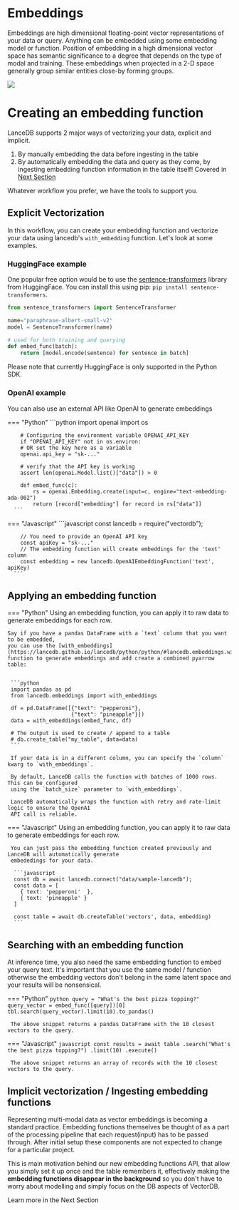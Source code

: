 # Embeddings

Embeddings are high dimensional floating-point vector representations of your data or query. Anything can be embedded using some embedding model or function. Position of embedding in a high dimensional vector space has semantic significance to a degree that depends on the type of modal and training. These embeddings when projected in a 2-D space generally group similar entities close-by forming groups.

![](../assets/embedding_intro.png)

# Creating an embedding function

LanceDB supports 2 major ways of vectorizing your data, explicit and implicit.

1. By manually embedding the data before ingesting in the table
2. By automatically embedding the data and query as they come, by ingesting embedding function information in the table itself! Covered in [Next Section](embedding_functions.md)

Whatever workflow you prefer, we have the tools to support you.
## Explicit Vectorization

In this workflow, you can create your embedding function and vectorize your data using lancedb's `with_embedding` function. Let's look at some examples.

### HuggingFace example

One popular free option would be to use the [sentence-transformers](https://www.sbert.net/) library from HuggingFace.
You can install this using pip: `pip install sentence-transformers`.

```python
from sentence_transformers import SentenceTransformer

name="paraphrase-albert-small-v2"
model = SentenceTransformer(name)

# used for both training and querying
def embed_func(batch):
    return [model.encode(sentence) for sentence in batch]
```

Please note that currently HuggingFace is only supported in the Python SDK.

### OpenAI example

You can also use an external API like OpenAI to generate embeddings

=== "Python"
      ```python
        import openai
        import os

        # Configuring the environment variable OPENAI_API_KEY
        if "OPENAI_API_KEY" not in os.environ:
        # OR set the key here as a variable
        openai.api_key = "sk-..."

        # verify that the API key is working
        assert len(openai.Model.list()["data"]) > 0

        def embed_func(c):
            rs = openai.Embedding.create(input=c, engine="text-embedding-ada-002")
            return [record["embedding"] for record in rs["data"]]
      ```

=== "Javascript"
      ```javascript
        const lancedb = require("vectordb");

        // You need to provide an OpenAI API key
        const apiKey = "sk-..."
        // The embedding function will create embeddings for the 'text' column
        const embedding = new lancedb.OpenAIEmbeddingFunction('text', apiKey)
      ```

## Applying an embedding function

=== "Python"
    Using an embedding function, you can apply it to raw data
    to generate embeddings for each row.

    Say if you have a pandas DataFrame with a `text` column that you want to be embedded,
    you can use the [with_embeddings](https://lancedb.github.io/lancedb/python/python/#lancedb.embeddings.with_embeddings)
    function to generate embeddings and add create a combined pyarrow table:


     ```python
     import pandas as pd
     from lancedb.embeddings import with_embeddings

     df = pd.DataFrame([{"text": "pepperoni"},
                        {"text": "pineapple"}])
     data = with_embeddings(embed_func, df)

     # The output is used to create / append to a table
     # db.create_table("my_table", data=data)
     ```

     If your data is in a different column, you can specify the `column` kwarg to `with_embeddings`.

     By default, LanceDB calls the function with batches of 1000 rows. This can be configured
     using the `batch_size` parameter to `with_embeddings`.

     LanceDB automatically wraps the function with retry and rate-limit logic to ensure the OpenAI
     API call is reliable.

=== "Javascript"
     Using an embedding function, you can apply it to raw data
     to generate embeddings for each row.

     You can just pass the embedding function created previously and LanceDB will automatically generate
     embededings for your data.

      ```javascript
      const db = await lancedb.connect("data/sample-lancedb");
      const data = [
        { text: 'pepperoni'  },
        { text: 'pineapple' }
      ]

      const table = await db.createTable('vectors', data, embedding)
      ```


## Searching with an embedding function

At inference time, you also need the same embedding function to embed your query text.
It's important that you use the same model / function otherwise the embedding vectors don't
belong in the same latent space and your results will be nonsensical.

=== "Python"
     ```python
     query = "What's the best pizza topping?"
     query_vector = embed_func([query])[0]
     tbl.search(query_vector).limit(10).to_pandas()
     ```

     The above snippet returns a pandas DataFrame with the 10 closest vectors to the query.

=== "Javascript"
     ```javascript
      const results = await table
        .search("What's the best pizza topping?")
        .limit(10)
        .execute()
     ```

     The above snippet returns an array of records with the 10 closest vectors to the query.


## Implicit vectorization / Ingesting embedding functions
Representing multi-modal data as vector embeddings is becoming a standard practice. Embedding functions themselves be thought of as a part of the processing pipeline that each request(input) has to be passed through. After initial setup these components are not expected to change for a particular project. 

This is main motivation behind our new embedding functions API, that allow you simply set it up once and the table remembers it, effectively making the **embedding functions disappear in the background** so you don't have to worry about modelling and simply focus on the DB aspects of VectorDB.

Learn more in the Next Section